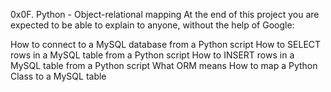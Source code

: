 0x0F. Python - Object-relational mapping
At the end of this project you are expected to be able to explain to anyone, without the help of Google:

How to connect to a MySQL database from a Python script
How to SELECT rows in a MySQL table from a Python script
How to INSERT rows in a MySQL table from a Python script
What ORM means
How to map a Python Class to a MySQL table
